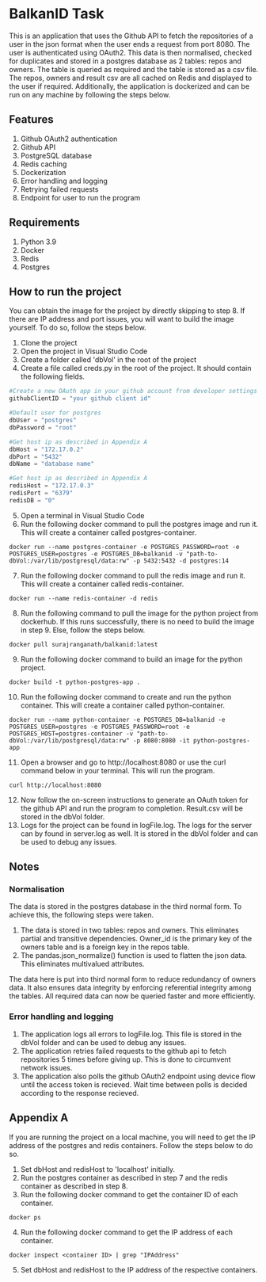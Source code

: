 # BalkanID Task

This is an application that uses the Github API to fetch the repositories of a user in the json format when the user ends a request from port 8080. The user is authenticated using OAuth2. This data is then normalised, checked for duplicates and stored in a postgres database as 2 tables: repos and owners. The table is queried as required and the table is stored as a csv file. The repos, owners and result csv are all cached on Redis and displayed to the user if required. Additionally, the application is dockerized and can be run on any machine by following the steps below.

## Features
1. Github OAuth2 authentication
2. Github API
3. PostgreSQL database
4. Redis caching
5. Dockerization
6. Error handling and logging
7. Retrying failed requests
8. Endpoint for user to run the program

## Requirements
1. Python 3.9
2. Docker
3. Redis
4. Postgres

## How to run the project
You can obtain the image for the project by directly skipping to step 8. If there are IP address and port issues, you will want to build the image yourself. To do so, follow the steps below.

1. Clone the project
2. Open the project in Visual Studio Code
3. Create a folder called 'dbVol' in the root of the project
4. Create a file called creds.py in the root of the project. It should contain the following fields.

```python
#Create a new OAuth app in your github account from developer settings and get the client ID
githubClientID = "your github client id"

#Default user for postgres
dbUser = "postgres" 
dbPassword = "root"

#Get host ip as described in Appendix A
dbHost = "172.17.0.2" 
dbPort = "5432"
dbName = "database name"

#Get host ip as described in Appendix A
redisHost = "172.17.0.3"
redisPort = "6379"
redisDB = "0"
```

5. Open a terminal in Visual Studio Code
6. Run the following docker command to pull the postgres image and run it. This will create a container called postgres-container.

```
docker run --name postgres-container -e POSTGRES_PASSWORD=root -e POSTGRES_USER=postgres -e POSTGRES_DB=balkanid -v "path-to-dbVol:/var/lib/postgresql/data:rw" -p 5432:5432 -d postgres:14
```

7. Run the following docker command to pull the redis image and run it. This will create a container called redis-container.

```
docker run --name redis-container -d redis
```
8. Run the following command to pull the image for the python project from dockerhub. If this runs successfully, there is no need to build the image in step 9. Else, follow the steps below.

```
docker pull surajranganath/balkanid:latest
```

9. Run the following docker command to build an image for the python project. 

```
docker build -t python-postgres-app .
```

10. Run the following docker command to create and run the python container. This will create a container called python-container.

```
docker run --name python-container -e POSTGRES_DB=balkanid -e POSTGRES_USER=postgres -e POSTGRES_PASSWORD=root -e POSTGRES_HOST=postgres-container -v "path-to-dbVol:/var/lib/postgresql/data:rw" -p 8080:8080 -it python-postgres-app
```

11. Open a browser and go to http://localhost:8080 or use the curl command below in your terminal. This will run the program.

```
curl http://localhost:8080
```

12. Now follow the on-screen instructions to generate an OAuth token for the github API and run the program to completion. Result.csv will be stored in the dbVol folder.
13. Logs for the project can be found in logFile.log. The logs for the server can by found in server.log as well. It is stored in the dbVol folder and can be used to debug any issues.

## Notes

### Normalisation
The data is stored in the postgres database in the third normal form. To achieve this, the following steps were taken.
1. The data is stored in two tables: repos and owners. This eliminates partial and transitive dependencies. Owner_id is the primary key of the owners table and is a foreign key in the repos table.
2. The pandas.json_normalize() function is used to flatten the json data. This eliminates multivalued attributes.

The data here is put into third normal form to reduce redundancy of owners data. It also ensures data integrity by enforcing referential integrity among the tables. All required data can now be queried faster and more efficiently.

### Error handling and logging
1. The application logs all errors to logFile.log. This file is stored in the dbVol folder and can be used to debug any issues.
2. The application retries failed requests to the github api to fetch repositories 5 times before giving up. This is done to circumvent network issues.
3. The application also polls the github OAuth2 endpoint using device flow until the access token is recieved. Wait time between polls is decided according to the response recieved. 

## Appendix A
If you are running the project on a local machine, you will need to get the IP address of the postgres and redis containers. Follow the steps below to do so.

1. Set dbHost and redisHost to 'localhost' initially.
2. Run the postgres container as described in step 7 and the redis container as described in step 8.
3. Run the following docker command to get the container ID of each container.

```
docker ps
```

4. Run the following docker command to get the IP address of each container.

```
docker inspect <container ID> | grep "IPAddress"
```

5. Set dbHost and redisHost to the IP address of the respective containers.
